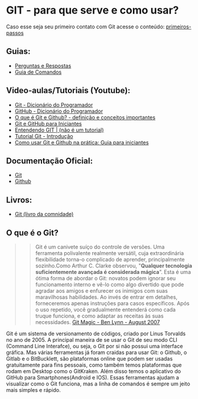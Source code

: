 # GIT - para que serve e como usar? 

Caso esse seja seu primeiro contato com Git acesse o conteúdo: [primeiros-passos](https://github.com/UNIVESP-21/git-como-usar/blob/main/ultra-basico.md)


## Guias:
- [Perguntas e Respostas](https://github.com/UNIVESP-21/git-como-usar/blob/main/perguntas-e-respostas.md)
- [Guia de Comandos](https://github.com/UNIVESP-21/git-como-usar/blob/main/guia-comandos.md)


## Video-aulas/Tutoriais (Youtube):
- [Git - Dicionário do Programador](https://www.youtube.com/watch?v=za5KWZ5pRag)
- [GitHub - Dicionário do Programador](https://www.youtube.com/watch?v=myQuetgSEsY)
- [O que é Git e Github? - definição e conceitos importantes](https://www.youtube.com/watch?v=DqTITcMq68k) 
- [Git e GitHub para Iniciantes](https://www.youtube.com/watch?v=KLG-jC1fh28)  
- [Entendendo GIT | (não é um tutorial)](https://www.youtube.com/watch?v=6Czd1Yetaac&t=2077s)
- [Tutorial Git - Introdução](https://www.youtube.com/watch?v=o-v5QqBVJPQ) 
- [Como usar Git e Github na prática: Guia para iniciantes](https://www.youtube.com/watch?v=2alg7MQ6_sI)


## Documentação Oficial: 
- [Git](https://git-scm.com/docs)
- [Github](https://docs.github.com/pt)

## Livros: 
- [Git (livro da comnidade)](http://git-scm.com/book/pt-br/v2)

## O que é o Git?

>> Git é um canivete suíço do controle de versões. Uma ferramenta polivalente realmente versátil, cuja extraordinária flexibilidade torna-o complicado de aprender, principalmente sozinho.Como Arthur C. Clarke observou, "**Qualquer tecnologia suficientemente avançada é considerada mágica**”. Esta é uma ótima forma de abordar o Git: novatos podem ignorar seu funcionamento interno e vê-lo como algo divertido que pode agradar aos amigos e enfurecer os inimigos com suas maravilhosas habilidades. Ao invés de entrar em detalhes, forneceremos apenas instruções para casos específicos. Após o uso repetido, você gradualmente entenderá como cada truque funciona, e como adaptar as receitas às suas necessidades. [Git Magic - Ben Lynn - August 2007](http://www-cs-students.stanford.edu/~blynn/gitmagic/intl/pt_br/)


Git é um sistema de versionamento de códigos, criado por Linus Torvalds no ano de 2005.
A principal maneira de se usar o Git de seu modo CLI (Command Line Interafce), ou seja, o Git por si não possui uma interface gráfica. 
Mas várias ferramentas já foram craidas para usar Git: o Github, o Gitlab e o BitBucklett, são plataformas online que podem ser usadas gratuitamente para fins pessoais, como também temos plataformas que rodam em Desktop como o GitKraken. Além disso temos o aplicativo do GitHub para Smartphones(Android e IOS).
Essas ferramentas ajudam a visualizar como o Git funciona, mas a linha de comandos é sempre um jeito mais simples e rápido. 

